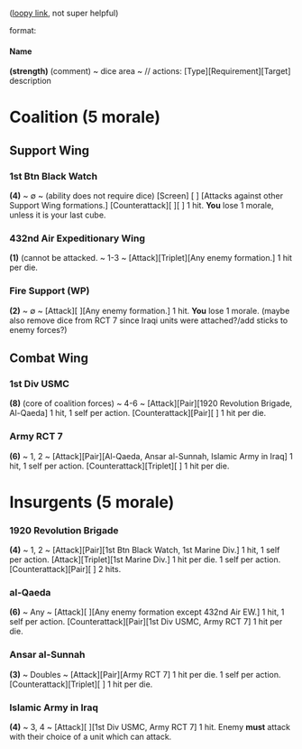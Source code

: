 ([loopy link](https://tinyurl.com/2p878mdy), not super helpful)

format:
#### Name
**(strength)**  (comment)
~ dice area ~
// actions:
[Type][Requirement][Target] description
# Coalition (5 morale)
## Support Wing
### 1st Btn Black Watch
**(4)**
~ ∅ ~ (ability does not require dice)
[Screen] [ ] [Attacks against other Support Wing formations.]
[Counterattack][ ][ ] 1 hit. **You** lose 1 morale, unless it is your last cube.
### 432nd Air Expeditionary Wing
**(1)** (cannot be attacked.
~ 1-3 ~
[Attack][Triplet][Any enemy formation.] 1 hit per die.
### Fire Support (WP)
**(2)**
~ ∅ ~
[Attack][ ][Any enemy formation.] 1 hit. **You** lose 1 morale. (maybe also remove dice from RCT 7 since Iraqi units were attached?/add sticks to enemy forces?)
## Combat Wing
### 1st Div USMC
**(8)** (core of coalition forces)
~ 4-6 ~
[Attack][Pair][1920 Revolution Brigade, Al-Qaeda] 1 hit, 1 self per action.
[Counterattack][Pair][ ] 1 hit per die.
### Army RCT 7
**(6)**
~ 1, 2 ~
[Attack][Pair][Al-Qaeda, Ansar al-Sunnah, Islamic Army in Iraq] 1 hit, 1 self per action.
[Counterattack][Triplet][ ] 1 hit per die.
# Insurgents (5 morale)
### 1920 Revolution Brigade
**(4)**
~ 1, 2 ~
[Attack][Pair][1st Btn Black Watch, 1st Marine Div.] 1 hit, 1 self per action.
[Attack][Triplet][1st Marine Div.] 1 hit per die. 1 self per action.
[Counterattack][Pair][ ] 2 hits.
### al-Qaeda
**(6)**
~ Any ~
[Attack][ ][Any enemy formation except 432nd Air EW.] 1 hit, 1 self per action.
[Counterattack][Pair][1st Div USMC, Army RCT 7] 1 hit per die.
### Ansar al-Sunnah
**(3)**
~ Doubles ~
[Attack][Pair][Army RCT 7] 1 hit per die. 1 self per action.
[Counterattack][Triplet][ ] 1 hit per die.
### Islamic Army in Iraq
**(4)**
~ 3, 4 ~
[Attack][ ][1st Div USMC, Army RCT 7] 1 hit. Enemy **must** attack with their choice of a unit which can attack.